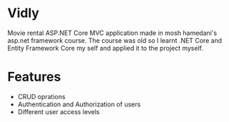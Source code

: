 # Vidly
Movie rental ASP.NET Core MVC application made in mosh hamedani's asp.net framework course.
The course was old so I learnt .NET Core and Entity Framework Core my self and applied it to the project myself.

# Features
* CRUD oprations
* Authentication and Authorization of users
* Different user access levels

